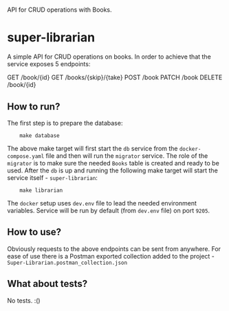 # 
API for CRUD operations with Books.

# super-librarian

A simple API for CRUD operations on books. In order to achieve that the service exposes 5 endpoints:

GET     /book/{id}
GET     /books/{skip}/{take}
POST    /book
PATCH   /book
DELETE  /book/{id}


## How to run?

The first step is to prepare the database:

```
    make database
```

The above make target will first start the `db` service from the `docker-compose.yaml` file and then will run the `migrator` service. The role of the `migrator` is to make sure the needed `Books` table is created and ready to be used. After the `db` is up and running the following make target will start the service itself - `super-librarian`:

```
    make librarian
```

The `docker` setup uses `dev.env` file to lead the needed environment variables. Service will be run by default (from `dev.env` file) on port `9205`.

## How to use?

Obviously requests to the above endpoints can be sent from anywhere. For ease of use there is a Postman exported collection added to the project - `Super-Librarian.postman_collection.json`

## What about tests?

No tests. :()

